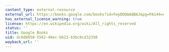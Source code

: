 ```yaml
---
content_type: external-resource
external_url: https://books.google.com/books?id=FwyDDQAAQBAJ&pg=PA144=onepage#v=onepage&q&f=false
has_external_license_warning: true
license: https://en.wikipedia.org/wiki/All_rights_reserved
status: ''
title: Google Books
uid: dc6d6058-5562-46ec-bb23-b3bc0cd32350
wayback_url: ''
---
```

